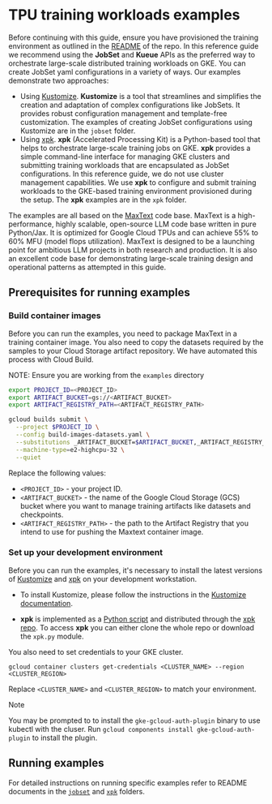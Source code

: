 # TPU training workloads examples

Before continuing with this guide, ensure you have provisioned the training environment as outlined in the [README](../README.md#provision-infrastructure) of the repo. In this reference guide  we recommend using the **JobSet** and **Kueue** APIs as the preferred way to orchestrate large-scale distributed training workloads on GKE. You can create JobSet yaml configurations in a variety of ways. Our examples demonstrate two approaches:
- Using [Kustomize](https://kustomize.io/). **Kustomize** is a tool that streamlines and simplifies the creation and adaptation of complex configurations like JobSets. It provides robust configuration management and template-free customization. The examples of creating JobSet configurations using Kustomize are in the `jobset` folder.
- Using [xpk](https://github.com/google/maxtext/tree/main/xpk). **xpk** (Accelerated Processing Kit) is a Python-based tool that helps to orchestrate large-scale training jobs on GKE. **xpk** provides a simple command-line interface for managing GKE clusters and submitting training workloads that are encapsulated as JobSet configurations. In this reference guide, we do not use cluster management capabilities. We use **xpk** to configure and submit training workloads to the GKE-based training environment provisioned during the setup. The **xpk** examples are in the `xpk` folder.

The examples are all based on the [MaxText](https://github.com/google/maxtext/tree/main) code base. MaxText is a high-performance, highly scalable, open-source LLM code base written in pure Python/Jax. It is optimized for Google Cloud TPUs and can achieve 55% to 60% MFU (model flops utilization). MaxText is designed to be a launching point for ambitious LLM projects in both research and production. It is also an excellent code base for demonstrating large-scale training design and operational patterns as attempted in this guide.

## Prerequisites for running examples

### Build container images
Before you can run the examples, you need to package MaxText in a training container image. You also need to copy the datasets required by the samples to your Cloud Storage  artifact repository. We have automated this process with Cloud Build. 

NOTE: Ensure you are working from  the `examples` directory

```bash
export PROJECT_ID=<PROJECT_ID>
export ARTIFACT_BUCKET=gs://<ARTIFACT_BUCKET>
export ARTIFACT_REGISTRY_PATH=<ARTIFACT_REGISTRY_PATH>

gcloud builds submit \
  --project $PROJECT_ID \
  --config build-images-datasets.yaml \
  --substitutions _ARTIFACT_BUCKET=$ARTIFACT_BUCKET,_ARTIFACT_REGISTRY_PATH=$ARTIFACT_REGISTRY_PATH \
  --machine-type=e2-highcpu-32 \
  --quiet
```

Replace the following values:
- `<PROJECT_ID>` - your project ID.
- `<ARTIFACT_BUCKET>` - the name of the Google Cloud Storage (GCS) bucket where you want to manage training artifacts like datasets and checkpoints. 
- `<ARTIFACT_REGISTRY_PATH>` - the path to the Artifact Registry that you intend to use for pushing the Maxtext  container image.

### Set up your development environment

Before you can run the examples, it's necessary to install the latest versions of [Kustomize](https://kustomize.io/) and [xpk](https://github.com/google/xpk) on your development workstation.


- To install Kustomize, please follow the instructions in the [Kustomize documentation](https://kubectl.docs.kubernetes.io/installation/kustomize/binaries/). 

- **xpk** is implemented as a [Python script](https://github.com/google/xpk/blob/main/xpk.py) and distributed through the [xpk repo](https://github.com/google/xpk). To access **xpk** you can either clone the whole repo or download the `xpk.py` module.

You also need to set credentials to your GKE cluster.
```
gcloud container clusters get-credentials <CLUSTER_NAME> --region <CLUSTER_REGION>
```

Replace `<CLUSTER_NAME>` and `<CLUSTER_REGION>` to match your environment.


> [!NOTE]
> You may be prompted to to install the `gke-gcloud-auth-plugin` binary to use kubectl with the cluser. Run `gcloud components install gke-gcloud-auth-plugin` to install the plugin.

## Running examples

For detailed instructions on running specific examples refer to README documents in the [`jobset`](./jobset) and [`xpk`](./xpk) folders.


